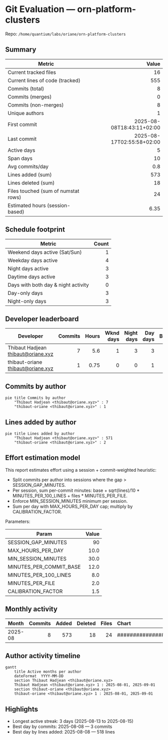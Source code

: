 # Git Evaluation — orn-platform-clusters

Repo: `/home/quantium/labs/oriane/orn-platform-clusters`

## Summary

| Metric | Value |
|---|---:|
| Current tracked files | 16 |
| Current lines of code (tracked) | 555 |
| Commits (total) | 8 |
| Commits (merges) | 0 |
| Commits (non-merges) | 8 |
| Unique authors | 1 |
| First commit | 2025-08-08T18:43:11+02:00 |
| Last commit | 2025-08-17T02:55:58+02:00 |
| Active days | 5 |
| Span days | 10 |
| Avg commits/day | 0.8 |
| Lines added (sum) | 573 |
| Lines deleted (sum) | 18 |
| Files touched (sum of numstat rows) | 24 |
| Estimated hours (session-based) | 6.35 |

## Schedule footprint

| Metric | Count |
|---|---:|
| Weekend days active (Sat/Sun) | 1 |
| Weekday days active | 4 |
| Night days active | 3 |
| Daytime days active | 3 |
| Days with both day & night activity | 0 |
| Day-only days | 3 |
| Night-only days | 3 |

## Developer leaderboard

| Developer | Commits | Hours | Wknd days | Night days | Day days | Both | Added | Deleted | Files | Active days | First | Last | Avg size | Median size | Stars |
|---|---:|---:|---:|---:|---:|---:|---:|---:|---:|---:|---|---|---:|---:|:--:
| Thibaut Hadjean <thibaut@oriane.xyz> | 7 | 5.6 | 1 | 3 | 3 | 0 | 571 | 18 | 23 | 5 | 2025-08-08T18:57:50+02:00 | 2025-08-17T02:55:58+02:00 | 84.14 | 10.0 | ★★★★★ |
| thibaut-oriane <thibaut@oriane.xyz> | 1 | 0.75 | 0 | 0 | 1 | 0 | 2 | 0 | 1 | 1 | 2025-08-08T18:43:11+02:00 | 2025-08-08T18:43:11+02:00 | 2.0 | 2.0 | ★☆☆☆☆ |

## Commits by author

```mermaid
pie title Commits by author
    "Thibaut Hadjean <thibaut@oriane.xyz>" : 7
    "thibaut-oriane <thibaut@oriane.xyz>" : 1
```

## Lines added by author

```mermaid
pie title Lines added by author
    "Thibaut Hadjean <thibaut@oriane.xyz>" : 571
    "thibaut-oriane <thibaut@oriane.xyz>" : 2
```

## Effort estimation model

This report estimates effort using a session + commit-weighted heuristic:
- Split commits per author into sessions where the gap > SESSION_GAP_MINUTES.
- Per session, sum per-commit minutes: base + sqrt(lines)/10 * MINUTES_PER_100_LINES + files * MINUTES_PER_FILE.
- Enforce MIN_SESSION_MINUTES minimum per session.
- Sum per day with MAX_HOURS_PER_DAY cap; multiply by CALIBRATION_FACTOR.

Parameters:

| Param | Value |
|---|---:|
| SESSION_GAP_MINUTES | 90 |
| MAX_HOURS_PER_DAY | 10.0 |
| MIN_SESSION_MINUTES | 30.0 |
| MINUTES_PER_COMMIT_BASE | 12.0 |
| MINUTES_PER_100_LINES | 8.0 |
| MINUTES_PER_FILE | 2.0 |
| CALIBRATION_FACTOR | 1.5 |

## Monthly activity

| Month | Commits | Added | Deleted | Files | Chart |
|---|---:|---:|---:|---:|:---|
| 2025-08 | 8 | 573 | 18 | 24 | ######################################## |

## Author activity timeline

```mermaid
gantt
    title Active months per author
    dateFormat  YYYY-MM-DD
    section Thibaut Hadjean <thibaut@oriane.xyz>
    Thibaut Hadjean <thibaut@oriane.xyz> 1 : 2025-08-01, 2025-09-01
    section thibaut-oriane <thibaut@oriane.xyz>
    thibaut-oriane <thibaut@oriane.xyz> 1 : 2025-08-01, 2025-09-01
```

## Highlights

- Longest active streak: 3 days (2025-08-13 to 2025-08-15)
- Best day by commits: 2025-08-08 — 3 commits
- Best day by lines added: 2025-08-08 — 518 lines

